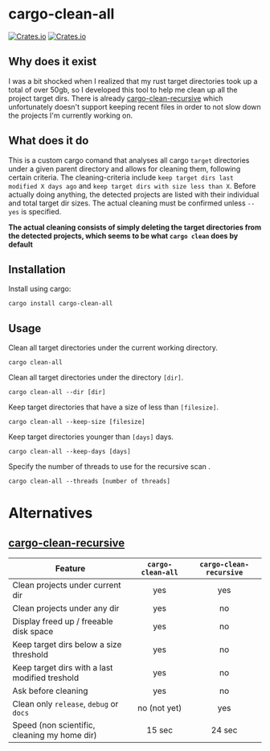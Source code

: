 # cargo-clean-all
[![Crates.io](https://img.shields.io/crates/v/cargo-clean-all?style=flat-square)](https://crates.io/crates/cargo-clean-all)
[![Crates.io](https://img.shields.io/crates/l/cargo-clean-all?style=flat-square)](https://crates.io/crates/cargo-clean-all)

## Why does it exist
I was a bit shocked when I realized that my rust target directories took up a total of over 50gb, so I 
developed this tool to help me clean up all the project target dirs. There is already 
[cargo-clean-recursive](https://github.com/IgaguriMK/cargo-clean-recursive) which unfortunately 
doesn't support keeping recent files in order to not slow down the projects I'm currently working on.

## What does it do

This is a custom cargo comand that analyses all cargo `target` directories under a given parent directory 
and allows for cleaning them, following certain criteria. The cleaning-criteria include 
`keep target dirs last modified X days ago` and `keep target dirs with size less than X`. Before 
actually doing anything, the detected projects are listed with their individual and total target 
dir sizes. The actual cleaning must be confirmed unless `--yes` is specified.

**The actual cleaning consists of simply deleting the target directories from the detected projects,
which seems to be what `cargo clean` does by default**

## Installation

Install using cargo:
```
cargo install cargo-clean-all
```

## Usage

Clean all target directories under the current working directory.
```
cargo clean-all
```

Clean all target directories under the directory `[dir]`.
```
cargo clean-all --dir [dir]
```

Keep target directories that have a size of less than `[filesize]`.
```
cargo clean-all --keep-size [filesize]
```

Keep target directories younger than `[days]` days.
```
cargo clean-all --keep-days [days]
```

Specify the number of threads to use for the recursive scan .
```
cargo clean-all --threads [number of threads]
```

# Alternatives

## [cargo-clean-recursive](https://github.com/IgaguriMK/cargo-clean-recursive)

| Feature      | `cargo-clean-all` | `cargo-clean-recursive` |
|------------------------------------------------|:---:|:---:|
| Clean projects under current dir               | yes | yes |
| Clean projects under any dir                   | yes | no  |
| Display freed up / freeable disk space         | yes | no  |
| Keep target dirs below a size threshold        | yes | no  |
| Keep target dirs with a last modified treshold | yes | no  |
| Ask before cleaning                            | yes | no  |
| Clean only `release`, `debug` or `docs`        | no (not yet)  | yes |
| Speed (non scientific, cleaning my home dir)   | 15 sec | 24 sec |
